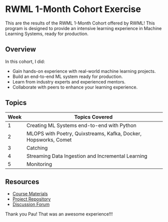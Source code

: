 # RWML 1-Month Cohort Exercise

This are the results of the RWML 1-Month Cohort offered by RWML! This program is designed to provide an intensive learning experience in Machine Learning Systems, ready for production.

## Overview

In this cohort, I did:

- Gain hands-on experience with real-world machine learning projects.
- Build an end-to-end ML system ready for production.
- Learn from industry experts and experienced mentors.
- Collaborate with peers to enhance your learning experience.

## Topics

| Week | Topics Covered |
|------|----------------|
| 1    | Creating ML Systems end-to-end with Python |
| 2    | MLOPS  with Poetry, Quixstreams, Kafka, Docker, Hopsworks, Comet |
| 3    | Catching |
| 4    | Streaming Data Ingestion and Incremental Learning |
| 5    | Monitoring |

## Resources

- [Course Materials](#)
- [Project Repository](#)
- [Discussion Forum](#)


Thank you Pau! That was an awesome experience!!! 

